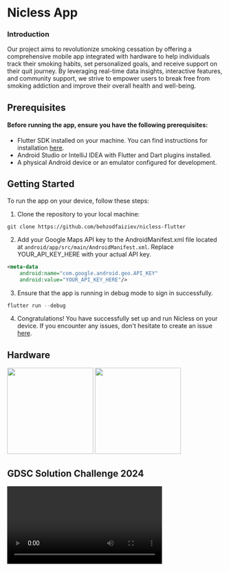 # Nicless App
### Introduction
Our project aims to revolutionize smoking cessation by offering a comprehensive mobile app integrated with hardware to help individuals track their smoking habits, set personalized goals, and receive support on their quit journey. By leveraging real-time data insights, interactive features, and community support, we strive to empower users to break free from smoking addiction and improve their overall health and well-being.

## Prerequisites
#### Before running the app, ensure you have the following prerequisites:

- Flutter SDK installed on your machine. You can find instructions for installation [here](https://docs.flutter.dev/get-started/install).
- Android Studio or IntelliJ IDEA with Flutter and Dart plugins installed.
- A physical Android device or an emulator configured for development.

## Getting Started

To run the app on your device, follow these steps:

1. Clone the repository to your local machine:
```git
git clone https://github.com/behzodfaiziev/nicless-flutter
```
2. Add your Google Maps API key to the AndroidManifest.xml file located at `android/app/src/main/AndroidManifest.xml`. Replace YOUR_API_KEY_HERE with your actual API key.
```xml
<meta-data
    android:name="com.google.android.geo.API_KEY"
    android:value="YOUR_API_KEY_HERE"/>
```
3. Ensure that the app is running in debug mode to sign in successfully.
```dart
flutter run --debug
 ```
4. Congratulations! You have successfully set up and run Nicless on your device. If you encounter any issues, don't hesitate to create an issue [here](https://github.com/behzodfaiziev/nicless-flutter/issues).


## Hardware
<img src="https://github.com/behzodfaiziev/nicless-flutter/assets/63793311/37b57488-4151-44a7-b6f4-4342a370e79a"  width="200">
<img src="https://github.com/behzodfaiziev/nicless-flutter/assets/63793311/4d40d075-2f7c-4dc5-93db-dd1d2da8a287"  width="200">

## GDSC Solution Challenge 2024

<video src='https://github.com/behzodfaiziev/nicless-flutter/assets/63793311/2f28d629-4628-4e95-866d-03dfda60495d' width=360/></video>

